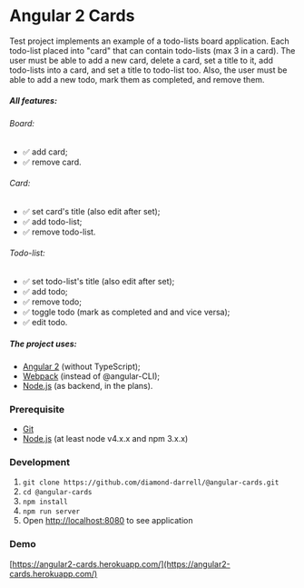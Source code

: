 # Angular 2 Cards
Test project implements an example of a todo-lists board application.
Each todo-list placed into "card" that can contain todo-lists (max 3 in a card).
The user must be able to add a new card, delete a card, set a title to it, add todo-lists into a card, and set a title to todo-list too.
Also, the user must be able to add a new todo, mark them as completed, and remove them.
##### All features:
###### Board:
* :white_check_mark: add card;
* :white_check_mark: remove card.

###### Card:
* :white_check_mark: set card's title (also edit after set);
* :white_check_mark: add todo-list;
* :white_check_mark: remove todo-list.

###### Todo-list:
* :white_check_mark: set todo-list's title (also edit after set);
* :white_check_mark: add todo;
* :white_check_mark: remove todo;
* :white_check_mark: toggle todo (mark as completed and and vice versa);
* :white_check_mark: edit todo.

##### The project uses:
* [Angular 2](https://angular.io/) (without TypeScript);
* [Webpack](https://webpack.github.io/) (instead of @angular-CLI);
* [Node.js](https://nodejs.org/) (as backend, in the plans).

### Prerequisite
* [Git](https://git-scm.com/downloads)
* [Node.js](https://nodejs.org/en/download/) (at least node v4.x.x and npm 3.x.x)

### Development
1. `git clone https://github.com/diamond-darrell/@angular-cards.git`
2. `cd @angular-cards`
3. `npm install`
4. `npm run server`
5. Open [http://localhost:8080](http://localhost:8080) to see application

### Demo
[https://angular2-cards.herokuapp.com/](https://angular2-cards.herokuapp.com/)